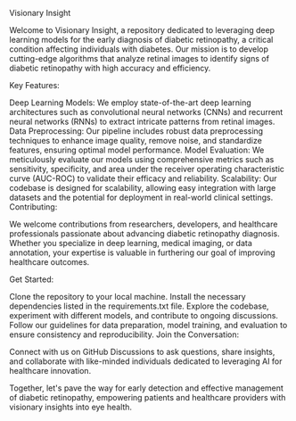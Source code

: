 Visionary Insight

Welcome to Visionary Insight, a repository dedicated to leveraging deep learning models for the early diagnosis of diabetic retinopathy, a critical condition affecting individuals with diabetes. Our mission is to develop cutting-edge algorithms that analyze retinal images to identify signs of diabetic retinopathy with high accuracy and efficiency.

Key Features:

Deep Learning Models: We employ state-of-the-art deep learning architectures such as convolutional neural networks (CNNs) and recurrent neural networks (RNNs) to extract intricate patterns from retinal images.
Data Preprocessing: Our pipeline includes robust data preprocessing techniques to enhance image quality, remove noise, and standardize features, ensuring optimal model performance.
Model Evaluation: We meticulously evaluate our models using comprehensive metrics such as sensitivity, specificity, and area under the receiver operating characteristic curve (AUC-ROC) to validate their efficacy and reliability.
Scalability: Our codebase is designed for scalability, allowing easy integration with large datasets and the potential for deployment in real-world clinical settings.
Contributing:

We welcome contributions from researchers, developers, and healthcare professionals passionate about advancing diabetic retinopathy diagnosis. Whether you specialize in deep learning, medical imaging, or data annotation, your expertise is valuable in furthering our goal of improving healthcare outcomes.

Get Started:

Clone the repository to your local machine.
Install the necessary dependencies listed in the requirements.txt file.
Explore the codebase, experiment with different models, and contribute to ongoing discussions.
Follow our guidelines for data preparation, model training, and evaluation to ensure consistency and reproducibility.
Join the Conversation:

Connect with us on GitHub Discussions to ask questions, share insights, and collaborate with like-minded individuals dedicated to leveraging AI for healthcare innovation.

Together, let's pave the way for early detection and effective management of diabetic retinopathy, empowering patients and healthcare providers with visionary insights into eye health.

